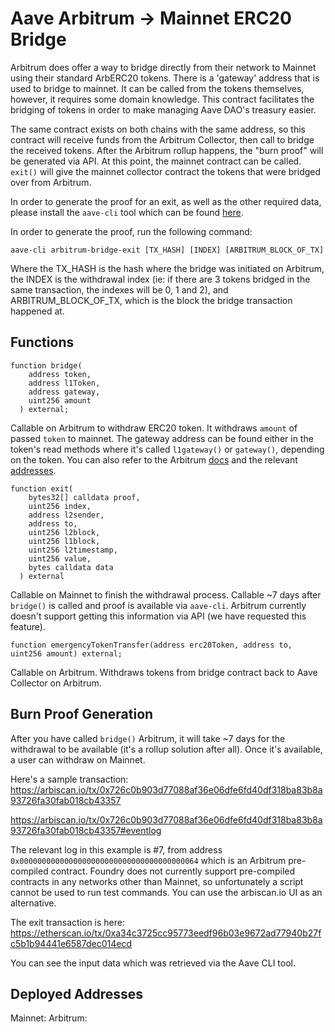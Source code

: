 # Aave Arbitrum -> Mainnet ERC20 Bridge

Arbitrum does offer a way to bridge directly from their network to Mainnet using their standard ArbERC20 tokens. There is a 'gateway' address that is used to bridge to mainnet. It can be called from the tokens themselves, however, it requires some domain knowledge. This contract facilitates the bridging of tokens in order to make managing Aave DAO's treasury easier.

The same contract exists on both chains with the same address, so this contract will receive funds from the Arbitrum Collector, then call to bridge the received tokens. After the Arbitrum rollup happens, the "burn proof" will be generated via API. At this point, the mainnet contract can be called. `exit()` will give the mainnet collector contract the tokens that were bridged over from Arbitrum.

In order to generate the proof for an exit, as well as the other required data, please install the `aave-cli` tool which can be found [here](https://github.com/bgd-labs/aave-cli).

In order to generate the proof, run the following command:

`aave-cli arbitrum-bridge-exit [TX_HASH] [INDEX] [ARBITRUM_BLOCK_OF_TX]`

Where the TX_HASH is the hash where the bridge was initiated on Arbitrum, the INDEX is the withdrawal index (ie: if there are 3 tokens bridged in the same transaction, the indexes will be 0, 1 and 2), and ARBITRUM_BLOCK_OF_TX, which is the block the bridge transaction happened at.

## Functions

```
function bridge(
    address token,
    address l1Token,
    address gateway,
    uint256 amount
  ) external;
```

Callable on Arbitrum to withdraw ERC20 token. It withdraws `amount` of passed `token` to mainnet. The gateway address can be found either in the token's read methods where it's called `l1gateway()` or `gateway()`, depending on the token. You can also refer to the Arbitrum [docs](https://docs.arbitrum.io/devs-how-tos/bridge-tokens/how-to-bridge-tokens-standard) and the relevant [addresses](https://docs.arbitrum.io/for-devs/useful-addresses).

```
function exit(
    bytes32[] calldata proof,
    uint256 index,
    address l2sender,
    address to,
    uint256 l2block,
    uint256 l1block,
    uint256 l2timestamp,
    uint256 value,
    bytes calldata data
  ) external
```

Callable on Mainnet to finish the withdrawal process. Callable ~7 days after `bridge()` is called and proof is available via `aave-cli`. Arbitrum currently doesn't support getting this information via API (we have requested this feature).

`function emergencyTokenTransfer(address erc20Token, address to, uint256 amount) external;`

Callable on Arbitrum. Withdraws tokens from bridge contract back to Aave Collector on Arbitrum.

## Burn Proof Generation

After you have called `bridge()` Arbitrum, it will take ~7 days for the withdrawal to be available (it's a rollup solution after all). Once it's available, a user can withdraw on Mainnet.

Here's a sample transaction: https://arbiscan.io/tx/0x726c0b903d77088af36e06dfe6fd40df318ba83b8a93726fa30fab018cb43357

https://arbiscan.io/tx/0x726c0b903d77088af36e06dfe6fd40df318ba83b8a93726fa30fab018cb43357#eventlog

The relevant log in this example is #7, from address `0x0000000000000000000000000000000000000064` which is an Arbitrum pre-compiled contract. Foundry does not currently support pre-compiled contracts in any networks other than Mainnet, so unfortunately a script cannot be used to run test commands. You can use the arbiscan.io UI as an alternative.

The exit transaction is here: https://etherscan.io/tx/0xa34c3725cc95773eedf96b03e9672ad77940b27fc5b1b94441e6587dec014ecd

You can see the input data which was retrieved via the Aave CLI tool.

## Deployed Addresses

Mainnet:
Arbitrum:
